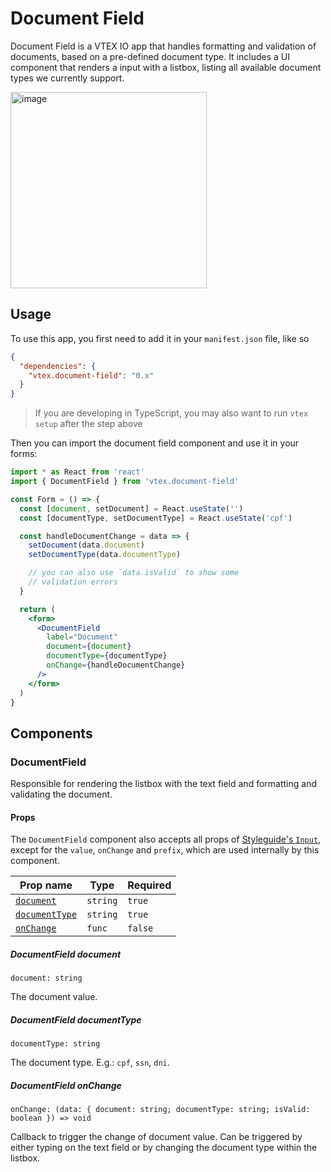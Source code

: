# Document Field

Document Field is a VTEX IO app that handles formatting and validation of documents, based on a pre-defined
document type. It includes a UI component that renders a input with a listbox, listing all available document
types we currently support.

<img width="314" alt="image" src="https://user-images.githubusercontent.com/10223856/77350379-34774e00-6d1b-11ea-8f0e-7290278ede84.png">

## Usage

To use this app, you first need to add it in your `manifest.json` file, like so

```json
{
  "dependencies": {
    "vtex.document-field": "0.x"
  }
}
```

> If you are developing in TypeScript, you may also want to run `vtex setup` after the step above

Then you can import the document field component and use it in your forms:

```jsx
import * as React from 'react'
import { DocumentField } from 'vtex.document-field'

const Form = () => {
  const [document, setDocument] = React.useState('')
  const [documentType, setDocumentType] = React.useState('cpf')

  const handleDocumentChange = data => {
    setDocument(data.document)
    setDocumentType(data.documentType)

    // you can also use `data.isValid` to show some
    // validation errors
  }

  return (
    <form>
      <DocumentField
        label="Document"
        document={document}
        documentType={documentType}
        onChange={handleDocumentChange}
      />
    </form>
  )
}
```

## Components

### DocumentField

Responsible for rendering the listbox with the text field and formatting and validating the document.

#### Props

The `DocumentField` component also accepts all props of [Styleguide's `Input`](https://styleguide.vtex.com/#/Components/Forms/Input),
except for the `value`, `onChange` and `prefix`, which are used internally by this component.

| Prop name | Type | Required |
| --- | --- | --- |
| [`document`](#documentfield-document) | `string` | `true` |
| [`documentType`](#documentfield-documenttype) | `string` | `true` |
| [`onChange`](#documentfield-onchange) | `func` | `false` |

##### DocumentField document

`document: string`

The document value.

##### DocumentField documentType

`documentType: string`

The document type. E.g.: `cpf`, `ssn`, `dni`.

##### DocumentField onChange

`onChange: (data: { document: string; documentType: string; isValid: boolean }) => void`

Callback to trigger the change of document value. Can be triggered by either typing on the text field
or by changing the document type within the listbox.
